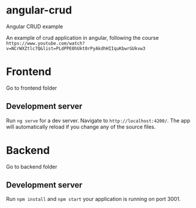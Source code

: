 # angular-crud
Angular CRUD example

An example of crud application in angular, following the course <br/>
`https://www.youtube.com/watch?v=NCrWXZtlc7Q&list=PLdPPE0hUkt0rPyAkdhHIIquKbwrGUkvw3`
 
# Frontend

Go to frontend folder 

## Development server

Run `ng serve` for a dev server. Navigate to `http://localhost:4200/`. The app will automatically reload if you change any of the source files.

# Backend

Go to backend folder

## Development server

Run `npm install` and `npm start` your application is running on port 3001.

